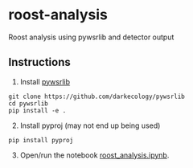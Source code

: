 # roost-analysis
Roost analysis using pywsrlib and detector output

## Instructions

1. Install [pywsrlib](https://github.com/darkecology/pywsrlib)

~~~
git clone https://github.com/darkecology/pywsrlib
cd pywsrlib
pip install -e .
~~~

2. Install pyproj (may not end up being used)

~~~
pip install pyproj
~~~

3. Open/run the notebook [roost_analysis.ipynb](roost_analysis.ipynb).
